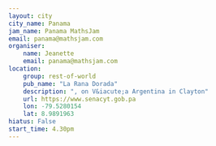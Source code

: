 ```yaml
---
layout: city                                           
city_name: Panama                                                               
jam_name: Panama MathsJam
email: panama@mathsjam.com
organiser:
    name: Jeanette
    email: panama@mathsjam.com
location:
    group: rest-of-world
    pub_name: "La Rana Dorada"
    description: ", on V&iacute;a Argentina in Clayton"
    url: https://www.senacyt.gob.pa
    lon: -79.5280154
    lat: 8.9891963
hiatus: False
start_time: 4.30pm
---
```

